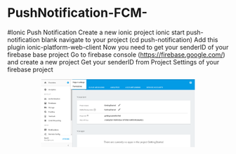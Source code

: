 # PushNotification-FCM-

#Ionic Push Notification
Create a new ionic project
ionic start push-notification blank
navigate to your project (cd push-notification)
Add this plugin 
ionic-platform-web-client 
Now you need to get your senderID of your firebase base project
Go to firebase console (https://firebase.google.com/) and create a new project 
Get your senderID from Project Settings of your firebase project 

<p align="center">
  <img src="firebase-console.png" width="350"/>
  
</p>